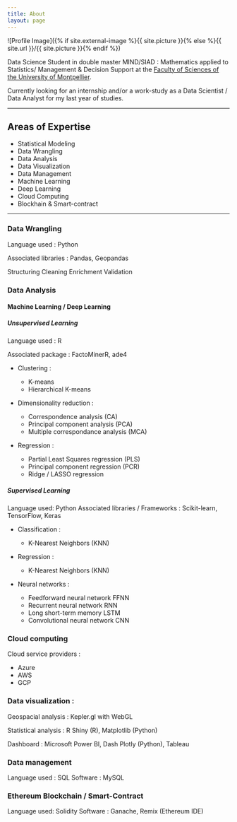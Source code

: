 ```yaml
---
title: About
layout: page
---
```

![Profile Image]({% if site.external-image %}{{ site.picture }}{% else %}{{ site.url }}/{{ site.picture }}{% endif %})


Data Science Student in double master MIND/SIAD : Mathematics applied to Statistics/ Management & Decision Support at the [Faculty of Sciences of the University of Montpellier](https://sciences.edu.umontpellier.fr).

Currently looking for an internship and/or a work-study as a Data Scientist / Data Analyst for my last year of studies.


<p>
   

</p>

---

## Areas of Expertise

+ Statistical Modeling
+ Data Wrangling
+ Data Analysis
+ Data Visualization
+ Data Management
+ Machine Learning
+ Deep Learning
+ Cloud Computing
+ Blockhain & Smart-contract

---

### Data Wrangling

Language used : Python

Associated libraries : Pandas, Geopandas

Structuring
Cleaning
Enrichment
Validation





### Data Analysis

#### Machine Learning / Deep Learning

##### Unsupervised Learning

Language used : R

Associated package : FactoMinerR, ade4


+ Clustering :
  + K-means
  + Hierarchical K-means 


+ Dimensionality reduction :
  + Correspondence analysis (CA)
  + Principal component analysis (PCA)
  + Multiple correspondance analysis (MCA)
 
+ Regression :
  + Partial Least Squares regression (PLS)
  + Principal component regression (PCR) 
  + Ridge / LASSO regression



##### Supervised Learning

Language used: Python
Associated libraries / Frameworks : Scikit-learn,  TensorFlow, Keras

+ Classification :
  + K-Nearest Neighbors (KNN)

+ Regression :
  + K-Nearest Neighbors (KNN)


+ Neural networks :
  +   Feedforward neural network FFNN 
  +   Recurrent neural network RNN
  +   Long short-term memory LSTM
  +   Convolutional neural network CNN



### Cloud computing

Cloud service providers : 

+ Azure
+ AWS
+ GCP

### Data visualization :

Geospacial analysis : Kepler.gl with WebGL

Statistical analysis : R Shiny (R), Matplotlib (Python)

Dashboard : Microsoft Power BI, Dash Plotly (Python), Tableau

### Data management

Language used : SQL
Software : MySQL

### Ethereum Blockchain / Smart-Contract

Language used: Solidity
Software : Ganache, Remix (Ethereum IDE)

